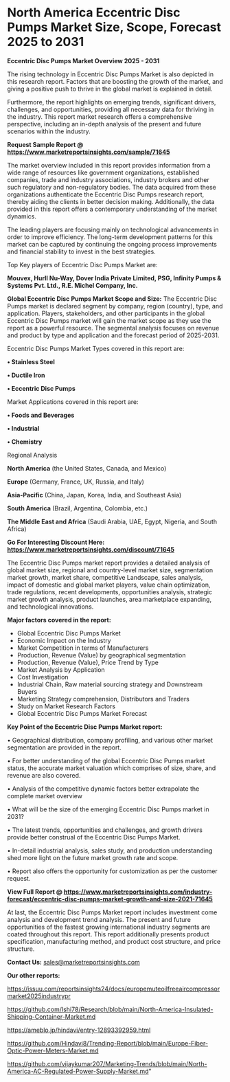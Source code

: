 # North America Eccentric Disc Pumps Market Size, Scope, Forecast 2025 to 2031

<Strong> Eccentric Disc Pumps Market Overview 2025 - 2031</strong>

The rising technology in Eccentric Disc Pumps Market is also depicted in this research report. Factors that are boosting the growth of the market, and giving a positive push to thrive in the global market is explained in detail.

Furthermore, the report highlights on emerging trends, significant drivers, challenges, and opportunities, providing all necessary data for thriving in the industry. This report market research offers a comprehensive perspective, including an in-depth analysis of the present and future scenarios within the industry.

<strong>Request Sample Report @ <a href=https://www.marketreportsinsights.com/sample/71645>https://www.marketreportsinsights.com/sample/71645</a></strong>

The market overview included in this report provides information from a wide range of resources like government organizations, established companies, trade and industry associations, industry brokers and other such regulatory and non-regulatory bodies. The data acquired from these organizations authenticate the Eccentric Disc Pumps research report, thereby aiding the clients in better decision making. Additionally, the data provided in this report offers a contemporary understanding of the market dynamics.

The leading players are focusing mainly on technological advancements in order to improve efficiency. The long-term development patterns for this market can be captured by continuing the ongoing process improvements and financial stability to invest in the best strategies.

Top Key players of Eccentric Disc Pumps Market are:

<strong>Mouvex, Hurll Nu-Way, Dover India Private Limited, PSG, Infinity Pumps & Systems Pvt. Ltd., R.E. Michel Company, Inc.</strong>

<strong><b>Global Eccentric Disc Pumps Market Scope and Size:</b></strong>
The Eccentric Disc Pumps market is declared segment by company, region (country), type, and application. Players, stakeholders, and other participants in the global Eccentric Disc Pumps market will gain the market scope as they use the report as a powerful resource. The segmental analysis focuses on revenue and product by type and application and the forecast period of 2025-2031.

Eccentric Disc Pumps Market Types covered in this report are:

<strong>• Stainless Steel

• Ductile Iron

• Eccentric Disc Pumps</strong>

Market Applications covered in this report are:

<strong>• Foods and Beverages

• Industrial

• Chemistry</strong> 

Regional Analysis

<strong>North America</strong> (the United States, Canada, and Mexico)

<strong>Europe</strong> (Germany, France, UK, Russia, and Italy)

<strong>Asia-Pacific</strong> (China, Japan, Korea, India, and Southeast Asia)

<strong>South America</strong> (Brazil, Argentina, Colombia, etc.)

<strong>The Middle East and Africa</strong> (Saudi Arabia, UAE, Egypt, Nigeria, and South Africa)

<strong>Go For Interesting Discount Here: <a href=https://www.marketreportsinsights.com/discount/71645>https://www.marketreportsinsights.com/discount/71645</a></strong>

The Eccentric Disc Pumps market report provides a detailed analysis of global market size, regional and country-level market size, segmentation market growth, market share, competitive Landscape, sales analysis, impact of domestic and global market players, value chain optimization, trade regulations, recent developments, opportunities analysis, strategic market growth analysis, product launches, area marketplace expanding, and technological innovations.

<strong><b>Major factors covered in the report:</b></strong>
<ul>
  <li>Global Eccentric Disc Pumps Market </li>
  <li>Economic Impact on the Industry</li>
  <li>Market Competition in terms of Manufacturers</li>
  <li>Production, Revenue (Value) by geographical segmentation</li>
  <li>Production, Revenue (Value), Price Trend by Type</li>
  <li>Market Analysis by Application</li>
  <li>Cost Investigation</li>
  <li>Industrial Chain, Raw material sourcing strategy and Downstream Buyers</li>
  <li>Marketing Strategy comprehension, Distributors and Traders</li>
  <li>Study on Market Research Factors</li>
  <li>Global Eccentric Disc Pumps Market Forecast</li>
</ul>

<strong><b>Key Point of the Eccentric Disc Pumps Market report:</b></strong>

• Geographical distribution, company profiling, and various other market segmentation are provided in the report.

• For better understanding of the global Eccentric Disc Pumps market status, the accurate market valuation which comprises of size, share, and revenue are also covered.

• Analysis of the competitive dynamic factors better extrapolate the complete market overview

• What will be the size of the emerging Eccentric Disc Pumps market in 2031?

• The latest trends, opportunities and challenges, and growth drivers provide better construal of the Eccentric Disc Pumps Market.

• In-detail industrial analysis, sales study, and production understanding shed more light on the future market growth rate and scope.

• Report also offers the opportunity for customization as per the customer request.

<strong><b>View Full Report @ <a href=https://www.marketreportsinsights.com/industry-forecast/eccentric-disc-pumps-market-growth-and-size-2021-71645>https://www.marketreportsinsights.com/industry-forecast/eccentric-disc-pumps-market-growth-and-size-2021-71645</a></b></strong>


At last, the Eccentric Disc Pumps Market report includes investment come analysis and development trend analysis. The present and future opportunities of the fastest growing international industry segments are coated throughout this report. This report additionally presents product specification, manufacturing method, and product cost structure, and price structure.

<strong>Contact Us:</strong>
sales@marketreportsinsights.com

<strong>Our other reports:</strong>

<a href=https://issuu.com/reportsinsights24/docs/europemuteoilfreeaircompressormarket2025industrypr>https://issuu.com/reportsinsights24/docs/europemuteoilfreeaircompressormarket2025industrypr</a>

<a href=https://github.com/Ishi78/Research/blob/main/North-America-Insulated-Shipping-Container-Market.md>https://github.com/Ishi78/Research/blob/main/North-America-Insulated-Shipping-Container-Market.md</a>

<a href=https://ameblo.jp/hindavi/entry-12893392959.html>https://ameblo.jp/hindavi/entry-12893392959.html</a>

<a href=https://github.com/Hindavi8/Trending-Report/blob/main/Europe-Fiber-Optic-Power-Meters-Market.md>https://github.com/Hindavi8/Trending-Report/blob/main/Europe-Fiber-Optic-Power-Meters-Market.md</a>

<a href=https://github.com/vijaykumar207/Marketing-Trends/blob/main/North-America-AC-Regulated-Power-Supply-Market.md>https://github.com/vijaykumar207/Marketing-Trends/blob/main/North-America-AC-Regulated-Power-Supply-Market.md</a>"
